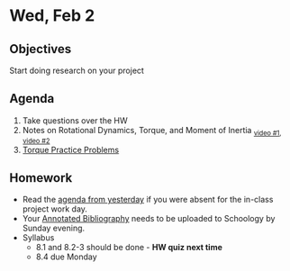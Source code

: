 Wed, Feb 2
=========    

 Objectives  
------------  
Start doing research on your project

 
Agenda    
---------    
1. Take questions over the HW
2. Notes on Rotational Dynamics, Torque, and Moment of Inertia <sub>[video #1](https://youtu.be/3uWwm-jut74), [video #2](https://youtu.be/iTQL4zDhPKk?t=1377)</sub>
3. [Torque Practice Problems](https://avon.schoology.com/page/5621287392)


Homework  
-------------    
- Read the [agenda from yesterday][ag] if you were absent for the in-class project work day.
- Your [Annotated Bibliography][bib] needs to be uploaded to Schoology by Sunday evening.
- Syllabus
	- 8.1 and 8.2-3 should be done - **HW quiz next time**
	- 8.4 due Monday
  
[ag]: https://avon.schoology.com/page/5612374108
[ppt]: https://avon.schoology.com/course/5138386920/materials/gp/5527381456
[pasmt]: https://avon.schoology.com/course/5138386920/materials/gp/5527196152
[ptop]: https://avon.schoology.com/course/5138386920/materials/gp/5527196115
[pvid]: https://avon.schoology.com/course/5138386920/materials/gp/5527196182
[w1]: https://avon.schoology.com/course/5138386920/materials/gp/5612372461
[ex]: https://avon.schoology.com/course/5138386920/materials/gp/5612332223
[bib]: https://avon.schoology.com/assignment/5527196339/
<!--stackedit_data:
eyJoaXN0b3J5IjpbLTE2NjQ0Nzg4OTksLTE1MTM4ODE0OTQsLT
EyMzMyMTU0MDQsMTM1OTIwMzM1MSw4NDQ0NjcwNzQsNTM0NzM4
NjI2LC0xNDU2MDkzMDkwLC0yMDA5NjE3NTMyLDE5MzY0MzgxMD
gsMTgzOTE0MjkzMCwxOTg4NzMyNjUzLC02NjY5NjI4MjAsMTE3
MTAxOTE3NSwtOTM1NTI0MzA4LC0xOTg3MzUzNjUsLTEzMDczMD
c0MiwtMTYzMTI2NjQzLC0yMDc2NTg2NzQzLDExODQ2NTUwNjks
MTU3Nzk4OTgzNV19
-->